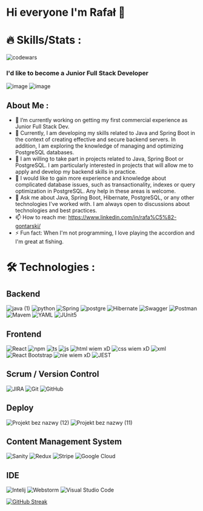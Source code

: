 # Hi everyone I'm Rafał 👋
# 🔥 Skills/Stats :
![codewars](https://github.com/RafalGontarski/RafalGontarski/assets/106514250/a9b4e202-cd3f-4b37-9ce4-84f21a231f7c)
### I'd like to become a Junior Full Stack Developer
![image](https://github.com/RafalGontarski/RafalGontarski/assets/106514250/b2273dc0-8c89-436b-86d9-5b1ef7fb2529)
![image](https://github.com/RafalGontarski/RafalGontarski/assets/106514250/791f9900-634b-4442-a47f-109e9b390e93)

##  About Me :

- 🔭 I’m currently working on getting my first commercial experience as Junior Full Stack Dev.
- 🌱 Currently, I am developing my skills related to Java and Spring Boot in the context of creating effective and secure backend servers. In addition, I am exploring the knowledge of managing and optimizing PostgreSQL databases.
- 👯 I am willing to take part in projects related to Java, Spring Boot or PostgreSQL. I am particularly interested in projects that will allow me to apply and develop my backend skills in practice.
- 🤔 I would like to gain more experience and knowledge about complicated database issues, such as transactionality, indexes or query optimization in PostgreSQL. Any help in these areas is welcome.
- 💬 Ask me about Java, Spring Boot, Hibernate, PostgreSQL, or any other technologies I've worked with. I am always open to discussions about technologies and best practices.
- 📫 How to reach me: https://www.linkedin.com/in/rafa%C5%82-gontarski/
- ⚡ Fun fact: When I'm not programming, I love playing the accordion and I'm great at fishing.

# 🛠️ Technologies :
## Backend
![java (1)](https://github.com/RafalGontarski/RafalGontarski/assets/106514250/44b11d1d-2ff1-47c2-a094-51baa9f02541)  ![python](https://github.com/RafalGontarski/RafalGontarski/assets/106514250/0b0f6fa9-8e9a-4a70-bf81-c2706343cc1f) ![Spring](https://github.com/RafalGontarski/RafalGontarski/assets/106514250/7374f236-3c2e-45a9-8bff-a604336bed19) ![postgre](https://github.com/RafalGontarski/RafalGontarski/assets/106514250/5bef1203-7f7d-42d5-b3e4-a95febd27948) ![Hibernate](https://github.com/RafalGontarski/RafalGontarski/assets/106514250/0bc957e1-48a7-4269-a285-f78635621ced) ![Swagger](https://github.com/RafalGontarski/RafalGontarski/assets/106514250/26c096cf-1315-4759-a92e-aaed88e5460c) ![Postman](https://github.com/RafalGontarski/RafalGontarski/assets/106514250/792666a6-2758-409d-8fbc-8011c51bacd8) ![Mavem](https://github.com/RafalGontarski/RafalGontarski/assets/106514250/7c68bbad-0579-4a2a-bb83-42d2d26e1b15) ![YAML](https://github.com/RafalGontarski/RafalGontarski/assets/106514250/d943cc94-e054-478d-b0fd-d537cd155bab) ![JUnit5](https://github.com/RafalGontarski/RafalGontarski/assets/106514250/47c6ee3b-58bd-46cb-902c-9e033408caf8)

## Frontend
![React](https://github.com/RafalGontarski/RafalGontarski/assets/106514250/efdebb08-333c-4fd7-9830-35d080850f93) ![npm](https://github.com/RafalGontarski/RafalGontarski/assets/106514250/5d7b9c75-0bac-4f84-b926-aef38c11be7c) ![ts](https://github.com/RafalGontarski/RafalGontarski/assets/106514250/091c7d7a-e872-4299-a336-3830bad7b315) ![js](https://github.com/RafalGontarski/RafalGontarski/assets/106514250/57cea151-b6f6-42cc-9cc4-3537a7de5140) ![html wiem xD](https://github.com/RafalGontarski/RafalGontarski/assets/106514250/04e8e658-e3da-4081-b5b0-5e39ac17ad2c) ![css wiem xD](https://github.com/RafalGontarski/RafalGontarski/assets/106514250/69f8c2ba-85e9-4f17-aaee-aba21c53de2a) ![xml](https://github.com/RafalGontarski/RafalGontarski/assets/106514250/04305b7b-a533-4b44-b123-34b2203fb786)  ![React Bootstrap](https://github.com/RafalGontarski/RafalGontarski/assets/106514250/70b6071c-d8a5-4d8c-95e8-d7dbb0645ae2) ![nie wiem xD](https://github.com/RafalGontarski/RafalGontarski/assets/106514250/e7b50830-cc2a-4f15-b5d7-3931143b828e) ![JEST](https://github.com/RafalGontarski/RafalGontarski/assets/106514250/63bd5de5-e19f-4f84-a1f0-dead53590b55) 

## Scrum / Version Control
![JIRA](https://github.com/RafalGontarski/RafalGontarski/assets/106514250/5d657afc-a5b7-463a-9f91-668b7612cf6d) ![Git](https://github.com/RafalGontarski/RafalGontarski/assets/106514250/26507cff-eaed-4147-8a25-692ccb16df5b) ![GitHub](https://github.com/RafalGontarski/RafalGontarski/assets/106514250/ce259706-cc53-45bb-aae5-a2fa21684b51)

## Deploy
![Projekt bez nazwy (12)](https://github.com/RafalGontarski/RafalGontarski/assets/106514250/f7a02e2a-2fcd-4861-b584-32874592fb00)
![Projekt bez nazwy (11)](https://github.com/RafalGontarski/RafalGontarski/assets/106514250/8f822821-4625-41be-9e96-1826ef8ad75f)

## Content Management System
![Sanity](https://github.com/RafalGontarski/RafalGontarski/assets/106514250/6ce12e78-9c8c-4dc0-88c6-1c50c10e706b) ![Redux](https://github.com/RafalGontarski/RafalGontarski/assets/106514250/7ba9af89-2103-43a9-8204-4479c7dc9c61) ![Stripe](https://github.com/RafalGontarski/RafalGontarski/assets/106514250/ff82743b-7ca5-459e-986c-35c9f989f3fc) ![Google Cloud](https://github.com/RafalGontarski/RafalGontarski/assets/106514250/551d0a61-c6a4-4ccc-b472-0644abe2a6a4)

## IDE
![Intelij](https://github.com/RafalGontarski/RafalGontarski/assets/106514250/0d1bf6e4-50ff-47f5-bd11-633690ddc156) ![Webstorm](https://github.com/RafalGontarski/RafalGontarski/assets/106514250/e7c36496-63b0-4556-9e32-3c2e3011453b) ![Visual Studio Code](https://github.com/RafalGontarski/RafalGontarski/assets/106514250/d4b82ba2-ef3a-4e64-ac82-06405070c1de)



[![GitHub Streak](https://streak-stats.demolab.com/?user=RafalGontarski)](https://git.io/streak-stats)
